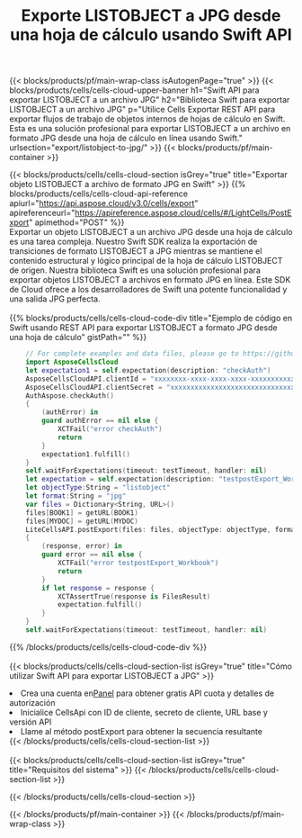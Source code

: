 ﻿---
title:  Exporte LISTOBJECT a JPG desde una hoja de cálculo usando Swift API
description:  Aspose.Cells Cloud REST API admite la exportación de archivos de formato {0} a {1} usando {2}.
url: /es/swift/export/listobject-to-jpg/
---
{{< blocks/products/pf/main-wrap-class isAutogenPage="true" >}}
{{< blocks/products/cells/cells-cloud-upper-banner h1="Swift API para exportar LISTOBJECT a un archivo JPG" h2="Biblioteca Swift para exportar LISTOBJECT a un archivo JPG" p="Utilice Cells Exportar REST API para exportar flujos de trabajo de objetos internos de hojas de cálculo en Swift. Esta es una solución profesional para exportar LISTOBJECT a un archivo en formato JPG desde una hoja de cálculo en línea usando Swift." urlsection="export/listobject-to-jpg/" >}}
{{< blocks/products/pf/main-container >}}

{{< blocks/products/cells/cells-cloud-section isGrey="true" title="Exportar objeto LISTOBJECT a archivo de formato JPG en Swift" >}}
{{% blocks/products/cells/cells-cloud-api-reference apiurl="https://api.aspose.cloud/v3.0/cells/export" apireferenceurl="https://apireference.aspose.cloud/cells/#/LightCells/PostExport" apimethod="POST" %}}
<br/>
Exportar un objeto LISTOBJECT a un archivo JPG desde una hoja de cálculo es una tarea compleja. Nuestro Swift SDK realiza la exportación de transiciones de formato LISTOBJECT a JPG mientras se mantiene el contenido estructural y lógico principal de la hoja de cálculo LISTOBJECT de origen. Nuestra biblioteca Swift es una solución profesional para exportar objetos LISTOBJECT a archivos en formato JPG en línea. Este SDK de Cloud ofrece a los desarrolladores de Swift una potente funcionalidad y una salida JPG perfecta.
<br/>
<br/>
{{% blocks/products/cells/cells-cloud-code-div title="Ejemplo de código en Swift usando REST API para exportar LISTOBJECT a formato JPG desde una hoja de cálculo" gistPath="" %}}
  
```swift
    // For complete examples and data files, please go to https://github.com/aspose-cells-cloud/aspose-cells-cloud-swift/
    import AsposeCellsCloud
    let expectation1 = self.expectation(description: "checkAuth")
    AsposeCellsCloudAPI.clientId = "xxxxxxxx-xxxx-xxxx-xxxx-xxxxxxxxxxxx"
    AsposeCellsCloudAPI.clientSecret = "xxxxxxxxxxxxxxxxxxxxxxxxxxxxxxxx"
    AuthAspose.checkAuth()
    {
        (authError) in
        guard authError == nil else {
            XCTFail("error checkAuth")
            return
        }
        expectation1.fulfill()
    }
    self.waitForExpectations(timeout: testTimeout, handler: nil)
    let expectation = self.expectation(description: "testpostExport_Workbook")
    let objectType:String = "listobject"
    let format:String = "jpg"
    var files = Dictionary<String, URL>()
    files[BOOK1] = getURL(BOOK1)
    files[MYDOC] = getURL(MYDOC)        
    LiteCellsAPI.postExport(files: files, objectType: objectType, format: format)
    {
        (response, error) in
        guard error == nil else {
            XCTFail("error testpostExport_Workbook")
            return
        }        
        if let response = response {
            XCTAssertTrue(response is FilesResult)
            expectation.fulfill()
        }
    }
    self.waitForExpectations(timeout: testTimeout, handler: nil)
```
   
{{% /blocks/products/cells/cells-cloud-code-div %}}
<br/>
<br/>
{{< blocks/products/cells/cells-cloud-section-list isGrey="true" title="Cómo utilizar Swift API para exportar LISTOBJECT a JPG" >}}
<li> Crea una cuenta en<a href="https://dashboard.aspose.cloud/">Panel</a> para obtener gratis API cuota y detalles de autorización</li>
<li>Inicialice CellsApi con ID de cliente, secreto de cliente, URL base y versión API</li>
<li>Llame al método postExport para obtener la secuencia resultante</li>
{{< /blocks/products/cells/cells-cloud-section-list >}}
<br/>
<br/>
{{< blocks/products/cells/cells-cloud-section-list isGrey="true" title="Requisitos del sistema" >}}
{{< /blocks/products/cells/cells-cloud-section-list >}}

{{< /blocks/products/cells/cells-cloud-section >}}

{{< /blocks/products/pf/main-container >}}
{{< /blocks/products/pf/main-wrap-class >}}
